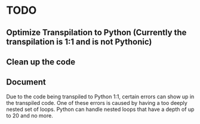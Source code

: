 # TODO  
## Optimize Transpilation to Python (Currently the transpilation is 1:1 and is not Pythonic)
## Clean up the code
## Document


Due to the code being transpiled to Python 1:1, certain errors can show up in the transpiled code.  One of these errors is caused by having a too deeply nested set of loops.  Python can handle nested loops that have a depth of up to 20 and no more.
